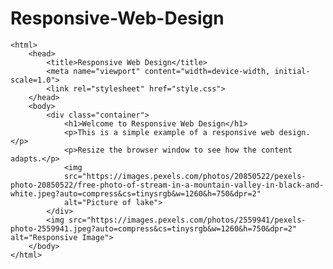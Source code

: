 # Responsive-Web-Design

<!DOCTYPE html>
    <html>
        <head>
            <title>Responsive Web Design</title>
            <meta name="viewport" content="width=device-width, initial-scale=1.0">
            <link rel="stylesheet" href="style.css">
        </head>
        <body>
            <div class="container">
                <h1>Welcome to Responsive Web Design</h1>
                <p>This is a simple example of a responsive web design.</p>
                <p>Resize the browser window to see how the content adapts.</p>
                <img 
                src="https://images.pexels.com/photos/20850522/pexels-photo-20850522/free-photo-of-stream-in-a-mountain-valley-in-black-and-white.jpeg?auto=compress&cs=tinysrgb&w=1260&h=750&dpr=2"
                alt="Picture of lake">
            </div>
            <img src="https://images.pexels.com/photos/2559941/pexels-photo-2559941.jpeg?auto=compress&cs=tinysrgb&w=1260&h=750&dpr=2" alt="Responsive Image">
        </body>
    </html>
